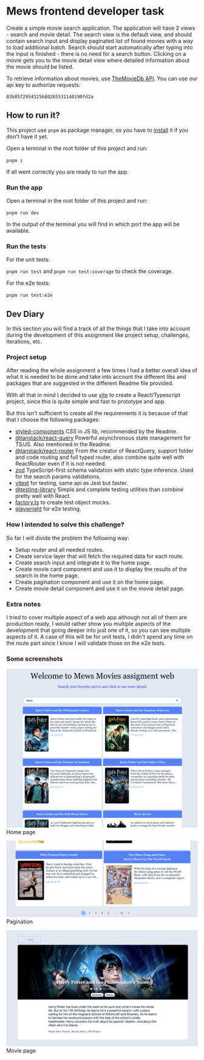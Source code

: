 # Mews frontend developer task

Create a simple movie search application. The application will have 2 views - search and movie detail. The search view is the default view, and should contain search input and display paginated list of found movies with a way to load additional batch. Search should start automatically after typing into the input is finished - there is no need for a search button. Clicking on a movie gets you to the movie detail view where detailed information about the movie should be listed.

To retrieve information about movies, use [TheMovieDb API](https://developers.themoviedb.org/3/getting-started/introduction). You can use our api key to authorize requests:

```
03b8572954325680265531140190fd2a
```

## How to run it?

This project use `pnpm` as package manager, os you have to [install](https://pnpm.io/installation) it if you don't have it yet.

Open a terminal in the root folder of this project and run:

`pnpm i`

If all went correctly you are ready to run the app.

### Run the app

Open a terminal in the root folder of this project and run:

`pnpm run dev`

In the output of the terminal you will find in which port the app will be available.

### Run the tests

For the unit tests:

`pnpm run test` and `pnpm run test:coverage` to check the coverage.

For the e2e tests:

`pnpm run test:e2e`

## Dev Diary

In this section you will find a track of all the things that I take into account during the development of this assignment like project setup, challenges, iterations, etc.

### Project setup

After reading the whole assignment a few times I had a better overall idea of what it is needed to be done and take into account the different libs and packages that are suggested in the different Readme file provided.

With all that in mind I decided to use [vite](https://vitejs.dev/) to create a React/Typescript project, since this is quite simple and fast to prototype and app.

But this isn't sufficient to create all the requirements it is because of that that I choose the following packages:

- [styled-components](https://styled-components.com/) CSS in JS lib, recommended by the Readme.
- [@tanstack/react-query](https://tanstack.com/query/latest) Powerful asynchronous state management for TS/JS. Also mentioned in the Readme.
- [@tanstack/react-router](https://tanstack.com/router/latest) From the creator of ReactQuery, support folder and code routing and full typed router, also combine quite well with ReactRouter even if it is not needed.
- [zod](https://zod.dev/) TypeScript-first schema validation with static type inference. Used for the search params validations.
- [vitest](https://vitest.dev/) for testing, same api as Jest but faster.
- [@testing-library](https://testing-library.com/) Simple and complete testing utilities than combine pretty well with React.
- [factory.ts](https://github.com/willryan/factory.ts) to create test object mocks.
- [playwright](https://playwright.dev/) for e2e testing.

### How I intended to solve this challenge?

So far I will divide the problem the following way:

- Setup router and all needed routes.
- Create service layer that will fetch the required data for each route.
- Create search input and integrate it to the home page.
- Create movie card component and use it to display the results of the search in the home page.
- Create pagination component and use it on the home page.
- Create movie detail component and use it on the movie detail page.

### Extra notes

I tried to cover multiple aspect of a web app although not all of them are production ready, I would rather show you multiple aspects of the development that going deeper into just one of it, so you can see multiple aspects of it. A case of this will be for unit tests, I didn't spend any time on the route part since I know I will validate those on the e2e tests.

### Some screenshots

![Home page](home-page.png) Home page

![Pagination](pagination.png) Pagination

![Movie page](movie-page.png) Movie page
